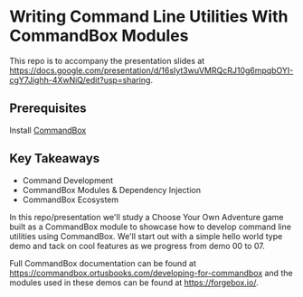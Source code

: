 # Writing Command Line Utilities With CommandBox Modules
This repo is to accompany the presentation slides at https://docs.google.com/presentation/d/16sIyt3wuVMRQcRJ10g6mpqbOYI-cgY7Jighh-4XwNiQ/edit?usp=sharing.

## Prerequisites
Install [CommandBox](https://commandbox.ortusbooks.com/setup/installation)

## Key Takeaways
* Command Development
* CommandBox Modules & Dependency Injection
* CommandBox Ecosystem

In this repo/presentation we'll study a Choose Your Own Adventure game built as a CommandBox module to showcase how to develop command line utilities using CommandBox.  We'll start out with a simple hello world type demo and tack on cool features as we progress from demo 00 to 07.

Full CommandBox documentation can be found at https://commandbox.ortusbooks.com/developing-for-commandbox and the modules used in these demos can be found at https://forgebox.io/.

